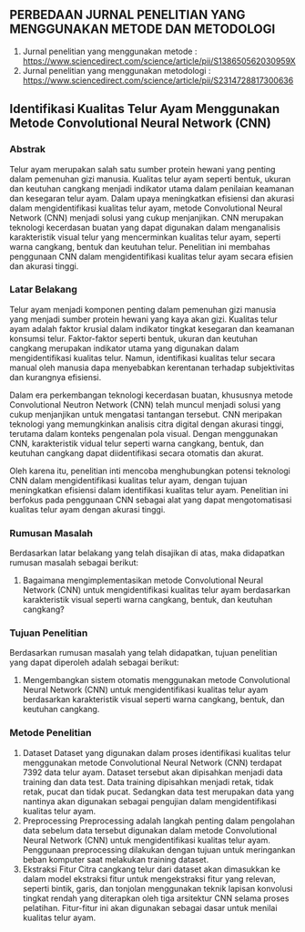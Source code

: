 ## PERBEDAAN JURNAL PENELITIAN YANG MENGGUNAKAN METODE DAN METODOLOGI
1. Jurnal penelitian yang menggunakan metode : https://www.sciencedirect.com/science/article/pii/S138650562030959X
2. Jurnal penelitian yang menggunakan metodologi : https://www.sciencedirect.com/science/article/pii/S2314728817300636

## Identifikasi Kualitas Telur Ayam Menggunakan Metode Convolutional Neural Network (CNN)
### Abstrak
Telur ayam merupakan salah satu sumber protein hewani yang penting dalam pemenuhan gizi manusia. Kualitas telur ayam seperti bentuk, ukuran dan keutuhan cangkang menjadi indikator utama dalam penilaian keamanan dan kesegaran telur ayam. Dalam upaya meningkatkan efisiensi dan akurasi dalam mengidentifikasi kualitas telur ayam, metode Convolutional Neural Network (CNN) menjadi solusi yang cukup menjanjikan. CNN merupakan teknologi kecerdasan buatan yang dapat digunakan dalam menganalisis karakteristik visual telur yang mencerminkan kualitas telur ayam, seperti warna cangkang, bentuk dan keutuhan telur. Penelitian ini membahas penggunaan CNN dalam mengidentifikasi kualitas telur ayam secara efisien dan akurasi tinggi.

### Latar Belakang
Telur ayam menjadi komponen penting dalam pemenuhan gizi manusia yang menjadi sumber protein hewani yang kaya akan gizi. Kualitas telur ayam adalah faktor krusial dalam indikator tingkat kesegaran dan keamanan konsumsi telur. Faktor-faktor seperti bentuk, ukuran dan keutuhan cangkang merupakan indikator utama yang digunakan dalam mengidentifikasi kualitas telur. Namun, identifikasi kualitas telur secara manual oleh manusia dapa menyebabkan kerentanan terhadap subjektivitas dan kurangnya efisiensi.

Dalam era perkembangan teknologi kecerdasan buatan, khususnya metode Convolutional Neutron Network (CNN) telah muncul menjadi solusi yang cukup menjanjikan untuk mengatasi tantangan tersebut. CNN meripakan teknologi yang memungkinkan analisis citra digital dengan akurasi tinggi, terutama dalam konteks pengenalan pola visual. Dengan menggunakan CNN, karakteristik vidual telur seperti warna cangkang, bentuk, dan keutuhan cangkang dapat diidentifikasi secara otomatis dan akurat.

Oleh karena itu, penelitian inti mencoba menghubungkan potensi teknologi CNN dalam mengidentifikasi kualitas telur ayam, dengan tujuan meningkatkan efisiensi dalam identifikasi kualitas telur ayam. Penelitian ini berfokus pada penggunaan CNN sebagai alat yang dapat mengotomatisasi kualitas telur ayam dengan akurasi tinggi. 

### Rumusan Masalah
Berdasarkan latar belakang yang telah disajikan di atas, maka didapatkan rumusan masalah sebagai berikut:
1. Bagaimana mengimplementasikan metode Convolutional Neural Network (CNN) untuk mengidentifikasi kualitas telur ayam berdasarkan karakteristik visual seperti warna cangkang, bentuk, dan keutuhan cangkang?

### Tujuan Penelitian
Berdasarkan rumusan masalah yang telah didapatkan, tujuan penelitian yang dapat diperoleh adalah sebagai berikut:
1. Mengembangkan sistem otomatis menggunakan metode Convolutional Neural Network (CNN) untuk mengidentifikasi kualitas telur ayam berdasarkan karakteristik visual seperti warna cangkang, bentuk, dan keutuhan cangkang.

### Metode Penelitian
1. Dataset
  Dataset yang digunakan dalam proses identifikasi kualitas telur menggunakan metode Convolutional Neural Network (CNN) terdapat 7392 data telur ayam. Dataset tersebut akan dipisahkan menjadi data training dan data test. Data training dipisahkan menjadi retak, tidak retak, pucat dan tidak pucat. Sedangkan data test merupakan data yang nantinya akan digunakan sebagai pengujian dalam mengidentifikasi kualitas telur ayam.
2. Preprocessing
  Preprocessing adalah langkah penting dalam pengolahan data sebelum data tersebut digunakan dalam metode Convolutional Neural Network (CNN) untuk mengidentifikasi kualitas telur ayam. Penggunaan preprocessing dilakukan dengan tujuan untuk meringankan beban komputer saat melakukan training dataset. 
3. Ekstraksi Fitur
  Citra cangkang telur dari dataset akan dimasukkan ke dalam model ekstraksi fitur untuk mengekstraksi fitur yang relevan, seperti bintik, garis, dan tonjolan menggunakan teknik lapisan konvolusi tingkat rendah yang diterapkan oleh tiga arsitektur CNN selama proses pelatihan. Fitur-fitur ini akan digunakan sebagai dasar untuk menilai kualitas telur ayam.
